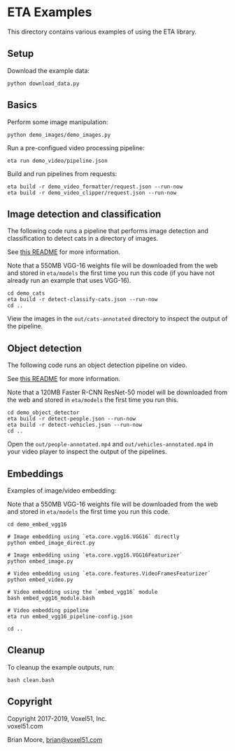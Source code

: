 # ETA Examples

This directory contains various examples of using the ETA library.


## Setup

Download the example data:

```shell
python download_data.py
```


## Basics

Perform some image manipulation:

```shell
python demo_images/demo_images.py
```

Run a pre-configued video processing pipeline:

```shell
eta run demo_video/pipeline.json
```

Build and run pipelines from requests:

```shell
eta build -r demo_video_formatter/request.json --run-now
eta build -r demo_video_clipper/request.json --run-now
```


## Image detection and classification

The following code runs a pipeline that performs image detection and
classification to detect cats in a directory of images.

See [this README](demo_cats/README.md) for more information.

Note that a 550MB VGG-16 weights file will be downloaded from the web and
stored in `eta/models` the first time you run this code (if you have not
already run an example that uses VGG-16).

```shell
cd demo_cats
eta build -r detect-classify-cats.json --run-now
cd ..
```

View the images in the `out/cats-annotated` directory to inspect the output of
the pipeline.


## Object detection

The following code runs an object detection pipeline on video.

See [this README](demo_object_detector/README.md) for more information.

Note that a 120MB Faster R-CNN ResNet-50 model will be downloaded from the web
and stored in `eta/models` the first time you run this.

```shell
cd demo_object_detector
eta build -r detect-people.json --run-now
eta build -r detect-vehicles.json --run-now
cd ..
```

Open the `out/people-annotated.mp4` and `out/vehicles-annotated.mp4` in your
video player to inspect the output of the pipelines.


## Embeddings

Examples of image/video embedding:

Note that a 550MB VGG-16 weights file will be downloaded from the web and
stored in `eta/models` the first time you run this code.

```shell
cd demo_embed_vgg16

# Image embedding using `eta.core.vgg16.VGG16` directly
python embed_image_direct.py

# Image embedding using `eta.core.vgg16.VGG16Featurizer`
python embed_image.py

# Video embedding using `eta.core.features.VideoFramesFeaturizer`
python embed_video.py

# Video embedding using the `embed_vgg16` module
bash embed_vgg16_module.bash

# Video embedding pipeline
eta run embed_vgg16_pipeline-config.json

cd ..
```


## Cleanup

To cleanup the example outputs, run:

```shell
bash clean.bash
```


## Copyright

Copyright 2017-2019, Voxel51, Inc.<br>
voxel51.com

Brian Moore, brian@voxel51.com
